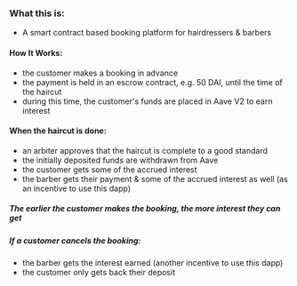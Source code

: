 ### What this is:
- A smart contract based booking platform for hairdressers & barbers

#### How It Works:
- the customer makes a booking in advance 
- the payment is held in an escrow contract, e.g. 50 DAI, until the time of the haircut 
- during this time, the customer's funds are placed in Aave V2 to earn interest 

#### When the haircut is done:
- an arbiter approves that the haircut is complete to a good standard 
- the initially deposited funds are withdrawn from Aave 
- the customer gets some of the accrued interest 
- the barber gets their payment & some of the accrued interest as well (as an incentive to use this dapp) 


##### The earlier the customer makes the booking, the more interest they can get


##### If a customer cancels the booking: 
- the barber gets the interest earned (another incentive to use this dapp) 
- the customer only gets back their deposit 
